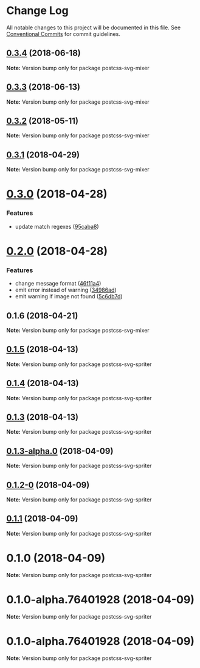 # Change Log

All notable changes to this project will be documented in this file.
See [Conventional Commits](https://conventionalcommits.org) for commit guidelines.

<a name="0.3.4"></a>
## [0.3.4](https://github.com/kisenka/svg-mixer/packages/postcss-svg-mixer/compare/postcss-svg-mixer@0.3.3...postcss-svg-mixer@0.3.4) (2018-06-18)




**Note:** Version bump only for package postcss-svg-mixer

<a name="0.3.3"></a>
## [0.3.3](https://github.com/kisenka/svg-mixer/packages/postcss-svg-mixer/compare/postcss-svg-mixer@0.3.2...postcss-svg-mixer@0.3.3) (2018-06-13)




**Note:** Version bump only for package postcss-svg-mixer

<a name="0.3.2"></a>
## [0.3.2](https://github.com/kisenka/svg-mixer/packages/postcss-svg-mixer/compare/postcss-svg-mixer@0.3.1...postcss-svg-mixer@0.3.2) (2018-05-11)




**Note:** Version bump only for package postcss-svg-mixer

<a name="0.3.1"></a>
## [0.3.1](https://github.com/kisenka/svg-mixer/packages/postcss-svg-mixer/compare/postcss-svg-mixer@0.3.0...postcss-svg-mixer@0.3.1) (2018-04-29)




**Note:** Version bump only for package postcss-svg-mixer

<a name="0.3.0"></a>
# [0.3.0](https://github.com/kisenka/svg-mixer/packages/postcss-svg-mixer/compare/postcss-svg-mixer@0.2.0...postcss-svg-mixer@0.3.0) (2018-04-28)


### Features

* update match regexes ([95caba8](https://github.com/kisenka/svg-mixer/packages/postcss-svg-mixer/commit/95caba8))




<a name="0.2.0"></a>
# [0.2.0](https://github.com/kisenka/svg-mixer/packages/postcss-svg-mixer/compare/postcss-svg-mixer@0.1.6...postcss-svg-mixer@0.2.0) (2018-04-28)


### Features

* change message format ([46f11a4](https://github.com/kisenka/svg-mixer/packages/postcss-svg-mixer/commit/46f11a4))
* emit error instead of warning ([34986ad](https://github.com/kisenka/svg-mixer/packages/postcss-svg-mixer/commit/34986ad))
* emit warning if image not found ([5c6db7d](https://github.com/kisenka/svg-mixer/packages/postcss-svg-mixer/commit/5c6db7d))




<a name="0.1.6"></a>
## 0.1.6 (2018-04-21)




**Note:** Version bump only for package postcss-svg-mixer

<a name="0.1.5"></a>
## [0.1.5](https://github.com/kisenka/svg-baker/packages/postcss-svg-spriter/compare/postcss-svg-spriter@0.1.4...postcss-svg-spriter@0.1.5) (2018-04-13)




**Note:** Version bump only for package postcss-svg-spriter

<a name="0.1.4"></a>
## [0.1.4](https://github.com/kisenka/svg-baker/packages/postcss-svg-spriter/compare/postcss-svg-spriter@0.1.3...postcss-svg-spriter@0.1.4) (2018-04-13)




**Note:** Version bump only for package postcss-svg-spriter

<a name="0.1.3"></a>
## [0.1.3](https://github.com/kisenka/svg-baker/packages/postcss-svg-spriter/compare/postcss-svg-spriter@0.1.3-alpha.0...postcss-svg-spriter@0.1.3) (2018-04-13)




**Note:** Version bump only for package postcss-svg-spriter

<a name="0.1.3-alpha.0"></a>
## [0.1.3-alpha.0](https://github.com/kisenka/svg-baker/packages/postcss-svg-spriter/compare/postcss-svg-spriter@0.1.2-0...postcss-svg-spriter@0.1.3-alpha.0) (2018-04-09)




**Note:** Version bump only for package postcss-svg-spriter

<a name="0.1.2-0"></a>
## [0.1.2-0](https://github.com/kisenka/svg-baker/packages/postcss-svg-spriter/compare/postcss-svg-spriter@0.1.1...postcss-svg-spriter@0.1.2-0) (2018-04-09)




**Note:** Version bump only for package postcss-svg-spriter

<a name="0.1.1"></a>
## [0.1.1](https://github.com/kisenka/svg-baker/packages/postcss-svg-spriter/compare/postcss-svg-spriter@0.1.0...postcss-svg-spriter@0.1.1) (2018-04-09)




**Note:** Version bump only for package postcss-svg-spriter

<a name="0.1.0"></a>
# 0.1.0 (2018-04-09)




**Note:** Version bump only for package postcss-svg-spriter

<a name="0.1.0-alpha.76401928"></a>
# 0.1.0-alpha.76401928 (2018-04-09)




**Note:** Version bump only for package postcss-svg-spriter

<a name="0.1.0-alpha.76401928"></a>
# 0.1.0-alpha.76401928 (2018-04-09)




**Note:** Version bump only for package postcss-svg-spriter
